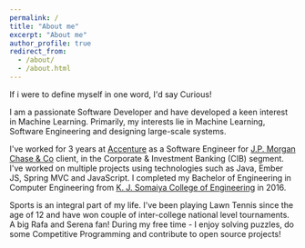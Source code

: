 ```yaml
---
permalink: /
title: "About me"
excerpt: "About me"
author_profile: true
redirect_from: 
  - /about/
  - /about.html
---
```


If i were to define myself in one word, I'd say Curious!

I am a passionate Software Developer and have developed a keen interest in Machine Learning. Primarily, my interests lie in Machine Learning, Software Engineering and designing large-scale systems.

I've worked for 3 years at [Accenture](https://www.accenture.com/in-en) as a Software Engineer for [J.P. Morgan Chase & Co](https://www.jpmorganchase.com) client, in the Corporate & Investment Banking (CIB) segment. I've worked on multiple projects using technologies such as Java, Ember JS, Spring MVC and JavaScript. I completed my Bachelor of Engineering in Computer Engineering from [K. J. Somaiya College of Engineering](https://www.somaiya.edu/kjsce) in 2016.

Sports is an integral part of my life. I've been playing Lawn Tennis since the age of 12 and have won couple of inter-college national level tournaments. A big Rafa and Serena fan! During my free time - I enjoy solving puzzles, do some Competitive Programming and contribute to open source projects!
